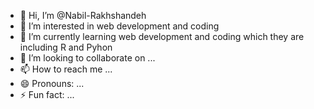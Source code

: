 - 👋 Hi, I’m @Nabil-Rakhshandeh
- 👀 I’m interested in web development and coding 
- 🌱 I’m currently learning web development and coding which they are including R and Pyhon
- 💞️ I’m looking to collaborate on ...
- 📫 How to reach me ...
- 😄 Pronouns: ...
- ⚡ Fun fact: ...

<!---
Nabil-Rakhshandeh/Nabil-Rakhshandeh is a ✨ special ✨ repository because its `README.md` (this file) appears on your GitHub profile.
You can click the Preview link to take a look at your changes.
--->

